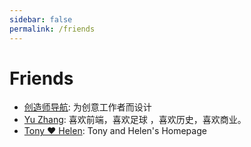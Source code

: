 ```yaml
---
sidebar: false
permalink: /friends
---
```


# Friends

- [创造师导航](http://chuangzaoshi.com/): 为创意工作者而设计
- [Yu Zhang](http://zy2071.com): 喜欢前端，喜欢足球 ，喜欢历史，喜欢商业。
- [Tony ❤️ Helen](https://tonyloveshan.com): Tony and Helen's Homepage